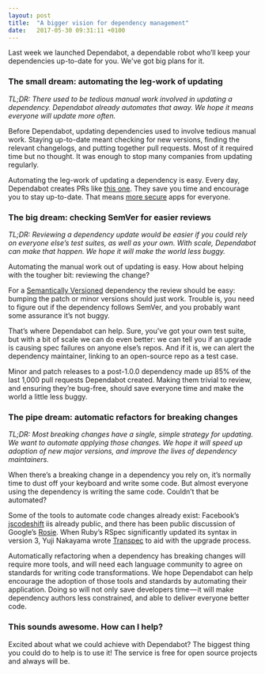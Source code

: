 ```yaml
---
layout: post
title:  "A bigger vision for dependency management"
date:   2017-05-30 09:31:11 +0100
---
```


Last week we launched Dependabot, a dependable robot who’ll keep your
dependencies up-to-date for you. We've got big plans for it.

### The small dream: automating the leg-work of updating
_TL;DR: There used to be tedious manual work involved in updating a dependency.
Dependabot already automates that away. We hope it means everyone will update
more often._

Before Dependabot, updating dependencies used to involve tedious manual work.
Staying up-to-date meant checking for new versions, finding the relevant
changelogs, and putting together pull requests. Most of it required time but no
thought. It was enough to stop many companies from updating regularly.

Automating the leg-work of updating a dependency is easy. Every day, Dependabot
creates PRs like [this one][moj-pr]. They save you time and encourage you to
stay up-to-date. That means [more secure][security-post] apps for everyone.

### The big dream: checking SemVer for easier reviews
_TL;DR: Reviewing a dependency update would be easier if you could rely on
everyone else’s test suites, as well as your own. With scale, Dependabot can
make that happen. We hope it will make the world less buggy._

Automating the manual work out of updating is easy. How about helping with the
tougher bit: reviewing the change?

For a [Semantically Versioned][semver] dependency the review should be easy:
bumping the patch or minor versions should just work. Trouble is, you need to
figure out if the dependency follows SemVer, and you probably want some
assurance it’s not buggy.

That’s where Dependabot can help. Sure, you’ve got your own test suite, but with
a bit of scale we can do even better: we can tell you if an upgrade is causing
spec failures on anyone else’s repos. And if it is, we can alert the dependency
maintainer, linking to an open-source repo as a test case.

Minor and patch releases to a post-1.0.0 dependency made up 85% of the last
1,000 pull requests Dependabot created. Making them trivial to review, and
ensuring they’re bug-free, should save everyone time and make the world a little
less buggy.

### The pipe dream: automatic refactors for breaking changes
_TL;DR: Most breaking changes have a single, simple strategy for updating. We
want to automate applying those changes. We hope it will speed up adoption of
new major versions, and improve the lives of dependency maintainers._

When there’s a breaking change in a dependency you rely on, it’s normally time
to dust off your keyboard and write some code. But almost everyone using the
dependency is writing the same code. Couldn’t that be automated?

Some of the tools to automate code changes already exist: Facebook’s
[jscodeshift][facebook-codeshift] iis already public, and there has been public
discussion of Google’s [Rosie][google-rosie]. When Ruby’s RSpec significantly
updated its syntax in version 3, Yuji Nakayama wrote [Transpec][transpec] to aid
with the upgrade process.

Automatically refactoring  when a dependency has breaking changes will require
more tools, and will need each language community to agree on standards for
writing code transformations. We hope Dependabot can help encourage the adoption
of those tools and standards by automating their application. Doing so will not
only save developers time — it will make dependency authors less constrained,
and able to deliver everyone better code.

### This sounds awesome. How can I help?
Excited about what we could achieve with Dependabot? The biggest thing you could
do to help is to use it! The service is free for open source projects and always
will be.

[moj-pr]: https://github.com/ministryofjustice/prison-visits-2/pull/871
[security-post]: https://dependabot.com/blog/the-latest-dependency-version-is-probably-the-most-secure
[semver]: http://semver.org/
[google-rosie]: https://cacm.acm.org/magazines/2016/7/204032-why-google-stores-billions-of-lines-of-code-in-a-single-repository/pdf
[facebook-codeshift]: https://github.com/facebook/jscodeshift
[transpec]: http://yujinakayama.me/transpec/
